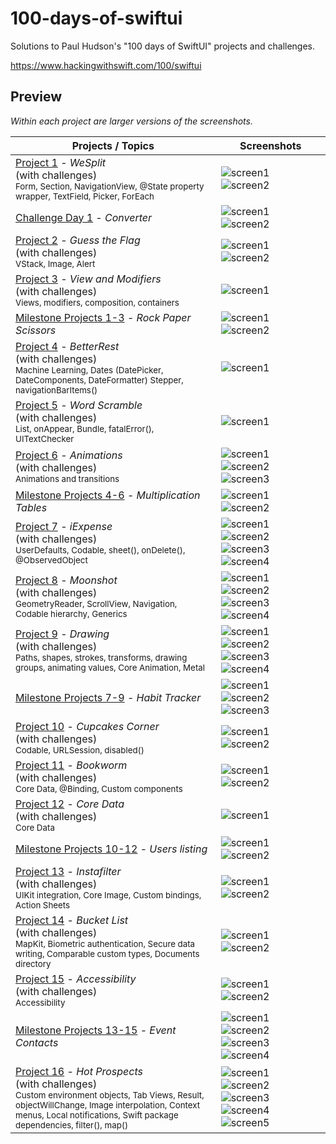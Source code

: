 # 100-days-of-swiftui

Solutions to Paul Hudson's "100 days of SwiftUI" projects and challenges.

https://www.hackingwithswift.com/100/swiftui

## Preview

*Within each project are larger versions of the screenshots.*

Projects / Topics                                                                                                                                                            | Screenshots
---                                                                                                                                                                          |---
[Project 1](01-Project1) - *WeSplit* <br/>(with challenges)                                         <br/><sub> Form, Section, NavigationView, @State property wrapper, TextField, Picker, ForEach </sub> | ![screen1](01-Project1/screenshots/small/screen01.png) ![screen2](01-Project1/screenshots/small/screen02.png) |
[Challenge Day 1](02-ChallengeDay1) - *Converter*  | ![screen1](02-ChallengeDay1/screenshots/small/screen01.png) ![screen2](02-ChallengeDay1/screenshots/small/screen02.png) |
[Project 2](03-Project2) - *Guess the Flag* <br/>(with challenges)                                         <br/><sub> VStack, Image, Alert </sub> | ![screen1](03-Project2/screenshots/small/screen01.png) ![screen2](03-Project2/screenshots/small/screen02.png) |
[Project 3](04-Project3) - *View and Modifiers* <br/>(with challenges)                                         <br/><sub> Views, modifiers, composition, containers </sub> | ![screen1](04-Project3/screenshots/small/screen01.png) |
[Milestone Projects 1-3](05-Milestone-Projects1-3) - *Rock Paper Scissors*  | ![screen1](05-Milestone-Projects1-3/screenshots/small/screen01.png) ![screen2](05-Milestone-Projects1-3/screenshots/small/screen02.png) |
[Project 4](06-Project4) - *BetterRest* <br/>(with challenges)                                         <br/><sub> Machine Learning, Dates (DatePicker, DateComponents, DateFormatter) Stepper, navigationBarItems() </sub> | ![screen1](06-Project4/screenshots/small/screen01.png) |
[Project 5](07-Project5) - *Word Scramble* <br/>(with challenges)                                         <br/><sub> List, onAppear, Bundle, fatalError(), UITextChecker </sub> | ![screen1](07-Project5/screenshots/small/screen01.png) |
[Project 6](08-Project6) - *Animations* <br/>(with challenges)                                         <br/><sub> Animations and transitions </sub> | ![screen1](08-Project6/screenshots/small/screen01.png) ![screen2](08-Project6/screenshots/small/screen02.png) ![screen3](08-Project6/screenshots/small/screen03.png) |
[Milestone Projects 4-6](09-Milestone-Projects4-6) - *Multiplication Tables*  | ![screen1](09-Milestone-Projects4-6/screenshots/small/screen01.png) ![screen2](09-Milestone-Projects4-6/screenshots/small/screen02.png) |
[Project 7](10-Project7) - *iExpense* <br/>(with challenges)                                         <br/><sub> UserDefaults, Codable, sheet(), onDelete(), @ObservedObject </sub> | ![screen1](10-Project7/screenshots/small/screen01.png) ![screen2](10-Project7/screenshots/small/screen02.png) ![screen3](10-Project7/screenshots/small/screen03.png) ![screen4](10-Project7/screenshots/small/screen04.png) |
[Project 8](11-Project8) - *Moonshot* <br/>(with challenges)                                         <br/><sub> GeometryReader, ScrollView, Navigation, Codable hierarchy, Generics </sub> | ![screen1](11-Project8/screenshots/small/screen01.png) ![screen2](11-Project8/screenshots/small/screen02.png) ![screen3](11-Project8/screenshots/small/screen03.png) ![screen4](11-Project8/screenshots/small/screen04.png) |
[Project 9](12-Project9) - *Drawing* <br/>(with challenges)                                         <br/><sub> Paths, shapes, strokes, transforms, drawing groups, animating values, Core Animation, Metal </sub> | ![screen1](12-Project9/screenshots/small/screen01.png) ![screen2](12-Project9/screenshots/small/screen02.png) ![screen3](12-Project9/screenshots/small/screen03.png) ![screen4](12-Project9/screenshots/small/screen04.png) |
[Milestone Projects 7-9](13-Milestone-Projects7-9) - *Habit Tracker*  | ![screen1](13-Milestone-Projects7-9/screenshots/small/screen01.png) ![screen2](13-Milestone-Projects7-9/screenshots/small/screen02.png) ![screen3](13-Milestone-Projects7-9/screenshots/small/screen03.png) |
[Project 10](14-Project10) - *Cupcakes Corner* <br/>(with challenges)                                         <br/><sub> Codable, URLSession, disabled() </sub> | ![screen1](14-Project10/screenshots/small/screen01.png) ![screen2](14-Project10/screenshots/small/screen02.png) |
[Project 11](15-Project11) - *Bookworm* <br/>(with challenges)                                         <br/><sub> Core Data, @Binding, Custom components </sub> | ![screen1](15-Project11/screenshots/small/screen01.png) ![screen2](15-Project11/screenshots/small/screen02.png) |
[Project 12](16-Project12) - *Core Data* <br/>(with challenges)                                         <br/><sub> Core Data </sub> | ![screen1](16-Project12/screenshots/small/screen01.png) |
[Milestone Projects 10-12](17-Milestone-Projects10-12) - *Users listing*  | ![screen1](17-Milestone-Projects10-12/screenshots/small/screen01.png) ![screen2](17-Milestone-Projects10-12/screenshots/small/screen02.png)  |
[Project 13](18-Project13) - *Instafilter* <br/>(with challenges)                                         <br/><sub> UIKit integration, Core Image, Custom bindings, Action Sheets </sub> | ![screen1](18-Project13/screenshots/small/screen01.png) ![screen2](18-Project13/screenshots/small/screen02.png) |
[Project 14](19-Project14) - *Bucket List* <br/>(with challenges)                                         <br/><sub> MapKit, Biometric authentication, Secure data writing, Comparable custom types, Documents directory </sub> | ![screen1](19-Project14/screenshots/small/screen01.png) ![screen2](19-Project14/screenshots/small/screen02.png) |
[Project 15](20-Project15) - *Accessibility* <br/>(with challenges)                                       <br/><sub> Accessibility </sub> | ![screen1](20-Project15/screenshots/small/screen01.png) ![screen2](20-Project15/screenshots/small/screen02.png) |
[Milestone Projects 13-15](21-Milestone-Projects13-15) - *Event Contacts*  | ![screen1](21-Milestone-Projects13-15/screenshots/small/screen01.png) ![screen2](21-Milestone-Projects13-15/screenshots/small/screen02.png)  ![screen3](21-Milestone-Projects13-15/screenshots/small/screen03.png)  ![screen4](21-Milestone-Projects13-15/screenshots/small/screen04.png)  |
[Project 16](22-Project16) - *Hot Prospects* <br/>(with challenges)                                       <br/><sub> Custom environment objects, Tab Views, Result, objectWillChange, Image interpolation, Context menus, Local notifications, Swift package dependencies, filter(), map() </sub> | ![screen1](22-Project16/screenshots/small/screen01.png) ![screen2](22-Project16/screenshots/small/screen02.png) ![screen3](22-Project16/screenshots/small/screen03.png) ![screen4](22-Project16/screenshots/small/screen04.png) ![screen5](22-Project16/screenshots/small/screen05.png) |
